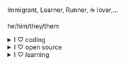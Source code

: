 Immigrant, Learner, Runner, :coffee: lover,...

he/him/they/them

<details><summary>I ♡ coding</summary>
I got my first full-time programming job in 2005 and I'm hooked.
</details>

<details><summary>I ♡ open source</summary>
I used to be more active here - <a href="https://ghuser.io/pt2121">contributed to 50+ projects in muliple programming languages</a> and more with my old username, <a href="https://web.archive.org/web/20170104083442/github.com/prt2121">prt2121</a> & even <a href="https://web.archive.org/web/20160210084710/github.com/prt2121">more</a>.
</details>

<details>
    <summary>I ♡ learning</summary>
    <a href="/certificates.html">I have some professional certificates and completed more than 30 online MOOCs.</a>
</details>
